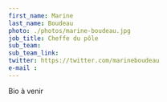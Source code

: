 ```yaml
---
first_name: Marine
last_name: Boudeau
photo: ./photos/marine-boudeau.jpg
job_title: Cheffe du pôle
sub_team:
sub_team_link:
twitter: https://twitter.com/marineboudeau
e-mail :
---
```


Bio à venir
